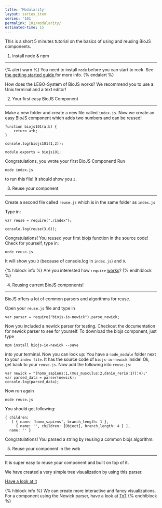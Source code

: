 ```yaml
---
title: 'Modularity'
layout: series_item
series: '101'
permalink: 101/modularity/
estimated-time: 15
---
```


This is a short 5 minutes tutorial on the basics of using and reusing BioJS components.

1) Install node & npm
-------------------------

{% alert warn %}
You need to install `node` before you can start to rock. See <a href="/101/getting_started/"> the getting started guide </a> for more info.
{% endalert %}

How does the LEGO-System of BioJS works?
We recommend you to use a Unix terminal and a text editor!


2) Your first easy BioJS Component
-------------------------

Make a new folder and create a new file called `index.js`.
Now we create an easy BioJS component which adds two numbers and can be reused!

~~~
function biojs101(a,b) {
    return a+b;
}

console.log(biojs101(1,2));

module.exports = biojs101;
~~~

Congratulations, you wrote your first BioJS Component!
Run

~~~
node index.js
~~~

to run this file! It should show you `3`.

3) Reuse your component
-------------------------

Create a second file called `reuse.js` which is in the same folder as `index.js`

Type in:

~~~
var reuse = require("./index");

console.log(reuse(3,6));
~~~

Congratulations! You reused your first biojs function in the source code!
Check for yourself, type in:

~~~
node reuse.js
~~~

It will show you `3` (because of console.log in `index.js`) and `9`.

{% hlblock info %}
Are you interested how `require` [works](https://github.com/maxogden/art-of-node#user-content-how-require-works)?
{% endhlblock %}

4) Reusing current BioJS components!
----------------------------

BioJS offers a lot of common parsers and algorithms for reuse.

Open your `reuse.js` file and type in

~~~
var parser = require("biojs-io-newick").parse_newick;
~~~

Now you included a newick parser for testing. Checkout the documentation for newick parser to see for yourself.
To download the biojs component, just type  

~~~
npm install biojs-io-newick --save
~~~

into your terminal. Now you can look up:
You have a `node_module` folder next to your `index file`. It has the source code of `biojs-io-newick` inside!
Ok, get back to your `reuse.js`.
Now add the following into `reuse.js`:

~~~
var newick = "(homo_sapiens:1,(mus_musculus:2,danio_rerio:17):4);"
var parsed_data = parser(newick);
console.log(parsed_data);
~~~

Now run again

~~~
node reuse.js
~~~

You should get following:

~~~
{ children:
   [ { name: 'homo_sapiens', branch_length: 1 },
     { name: '', children: [Object], branch_length: 4 } ],
  name: '' }
~~~

Congratulations!
You parsed a string by reusing a common biojs algorithm.

5) Reuse your component in the web
----------------------------------

It is super easy to reuse your component and built on top of it.

We have created a very simple tree visualization by using this parser.

[Have a look at it](http://requirebin.com/?gist=d565d273969c79a1546c)


{% hlblock info %}
We can create more interactive and fancy visualizations. For a component using
the Newick parser, have a look at [TnT](https://github.com/daviddao/biojs-vis-tree)
{% endhlblock %}
